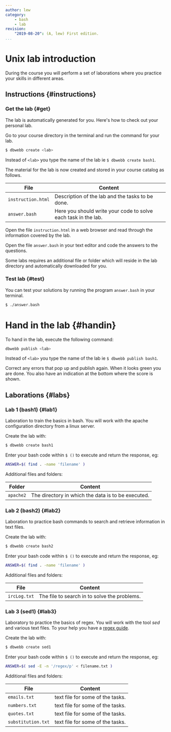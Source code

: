 ```yaml
---
author: lew
category:
    - bash
    - lab
revision:
    "2019-08-20": (A, lew) First edition.
...
```

Unix lab introduction
==================================

During the course you will perform a set of laborations where you practice your skills in different areas.

<!-- more -->



Instructions {#instructions}
-----------------------

### Get the lab {#get}

The lab is automatically generated for you. Here's how to check out your personal lab.

Go to your course directory in the terminal and run the command for your lab.

```bash
$ dbwebb create <lab>
```

Instead of `<lab>` you type the name of the lab ie `$ dbwebb create bash1`.

The material for the lab is now created and stored in your course catalog as follows.

| File               | Content                                                        |
|--------------------|----------------------------------------------------------------|
| `instruction.html` | Description of the lab and the tasks to be done.               |
| `answer.bash`      | Here you should write your code to solve each task in the lab. |

Open the file `instruction.html` in a web browser and read through the information covered by the lab.

Open the file `answer.bash` in your text editor and code the answers to the questions.

Some labs requires an additional file or folder which will reside in the lab directory and automatically downloaded for you.



### Test lab {#test}

You can test your solutions by running the program `answer.bash` in your terminal.

```bash
$ ./answer.bash
```



# Hand in the lab {#handin}

To hand in the lab, execute the following command:

```bash
dbwebb publish <lab>
```

Instead of `<lab>` you type the name of the lab ie `$ dbwebb publish bash1`.

Correct any errors that pop up and publish again. When it looks green you are done. You also have an indication at the bottom where the score is shown.



Laborations {#labs}
-----------------------

### Lab 1 (bash1) {#lab1}

Laboration to train the basics in bash. You will work with the apache configuration directory from a linux server.

Create the lab with:

```bash
$ dbwebb create bash1
```

Enter your bash code within `$ ()` to execute and return the response, eg:

```bash
ANSWER=$( find . -name 'filename' )
```

Additional files and folders:

| Folder             | Content                                             |
|--------------------|-----------------------------------------------------|
| `apache2`          | The directory in which the data is to be executed.  |



### Lab 2 (bash2) {#lab2}

Laboration to practice bash commands to search and retrieve information in text files.

Create the lab with:

```bash
$ dbwebb create bash2
```

Enter your bash code within `$ ()` to execute and return the response, eg:

```bash
ANSWER=$( find . -name 'filename' )
```

Additional files and folders:

| File             | Content                                            |
|--------------------|--------------------------------------------------|
| `ircLog.txt`          | The file to search in to solve the problems.  |



### Lab 3 (sed1) {#lab3}

Laboratory to practice the basics of regex. You will work with the tool *sed* and various text files. To your help you have a [regex guide](guide/get-started-with-regex/intro).

Create the lab with:

```bash
$ dbwebb create sed1
```

Enter your bash code within `$ ()` to execute and return the response, eg:

```bash
ANSWER=$( sed -E -n '/regex/p' < filename.txt )
```

Additional files and folders:

| File               | Content                            |
|--------------------|------------------------------------|
| `emails.txt`       | text file for some of the tasks.   |
| `numbers.txt`      | text file for some of the tasks.   |
| `quotes.txt`       | text file for some of the tasks.   |
| `substitution.txt` | text file for some of the tasks.   |
